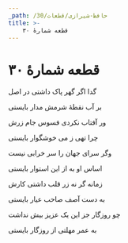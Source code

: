 ```yaml
---
_path: /حافظ-شیرازی/قطعات/30
title: >-
    قطعه شمارهٔ ۳۰
---
```

# قطعه شمارهٔ ۳۰

<div class="b" id="bn1"><div class="m1"><p>گدا اگر گهر پاک داشتی در اصل</p></div>
<div class="m2"><p>بر آب نقطهٔ شرمش مدار بایستی</p></div></div>
<div class="b" id="bn2"><div class="m1"><p>ور آفتاب نکردی فسوس جام زرش</p></div>
<div class="m2"><p>چرا تهی ز می خوشگوار بایستی</p></div></div>
<div class="b" id="bn3"><div class="m1"><p>وگر سرای جهان را سر خرابی نیست</p></div>
<div class="m2"><p>اساس او به از این استوار بایستی</p></div></div>
<div class="b" id="bn4"><div class="m1"><p>زمانه گر نه زر قلب داشتی کارش</p></div>
<div class="m2"><p>به دست آصف صاحب عیار بایستی</p></div></div>
<div class="b" id="bn5"><div class="m1"><p>چو روزگار جز این یک عزیز بیش نداشت</p></div>
<div class="m2"><p>به عمر مهلتی از روزگار بایستی</p></div></div>
